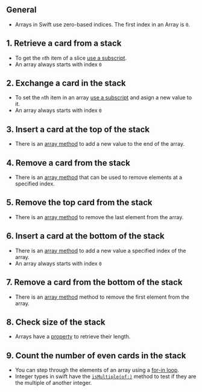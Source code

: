 ## General

- Arrays in Swift use zero-based indices. The first index in an Array is `0`.

## 1. Retrieve a card from a stack

- To get the `n`th item of a slice [use a subscript][array-access].
- An array always starts with index `0`

## 2. Exchange a card in the stack

- To set the `n`th item in an array [use a subscript][array-access] and asign a new value to it.
- An array always starts with index `0`

## 3. Insert a card at the top of the stack

- There is an [array method][array-append-docs] to add a new value to the end of the array.

## 4. Remove a card from the stack

- There is an [array method][array-removeat-docs] that can be used to remove elements at a specified index.

## 5. Remove the top card from the stack

- There is an [array method][array-removelast-docs] to remove the last element from the array.

## 6. Insert a card at the bottom of the stack

- There is an [array method][array-insert-docs] to add a new value a specified index of the array.
- An array always starts with index `0`

## 7. Remove a card from the bottom of the stack

- There is an [array method][array-removefirst-docs] method to remove the first element from the array.

## 8. Check size of the stack

- Arrays have a [property][array-count-docs] to retrieve their length.


## 9. Count the number of even cards in the stack

- You can step through the elements of an array using a [for-in loop][for-in-loops].
- Integer types in swift have the [`isMultiple(of:)`][int-isMultiple-docs] method to test if they are the multiple of another integer.

[array-access]: https://docs.swift.org/swift-book/LanguageGuide/CollectionTypes.html#ID110
[array-append-docs]: https://developer.apple.com/documentation/swift/array/3126937-append
[array-removeat-docs]: https://developer.apple.com/documentation/swift/array/1641390-remove
[array-removelast-docs]: https://developer.apple.com/documentation/swift/array/2885350-removelast
[array-insert-docs]: https://developer.apple.com/documentation/swift/array/3126951-insert
[array-removefirst-docs]: https://developer.apple.com/documentation/swift/array/2884646-removefirst
[array-count-docs]: https://developer.apple.com/documentation/swift/array/2943906-count
[for-in-loops]: https://docs.swift.org/swift-book/LanguageGuide/ControlFlow.html#ID121
[int-isMultiple-docs]: https://developer.apple.com/documentation/swift/int/3127688-ismultiple